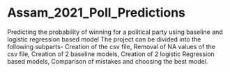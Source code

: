 # Assam_2021_Poll_Predictions
Predicting the probability of winning for a political party using baseline and logistic regression based model
The project can be divided into the following subparts-
 Creation of the csv file,
 Removal of NA values of the csv file,
 Creation of 2 baseline models,
Creation of 2 logistic Regression based models,
Comparison of mistakes and choosing the best model.
